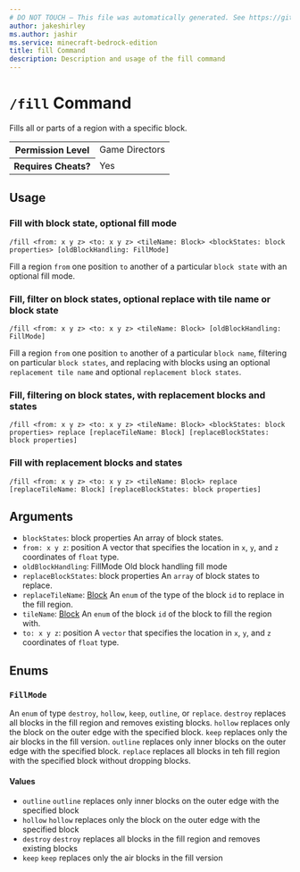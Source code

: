 ```yaml
---
# DO NOT TOUCH — This file was automatically generated. See https://github.com/mojang/minecraftapidocsgenerator to modify descriptions, examples, etc.
author: jakeshirley
ms.author: jashir
ms.service: minecraft-bedrock-edition
title: fill Command
description: Description and usage of the fill command
---
```

# `/fill` Command
Fills all or parts of a region with a specific block.

<table>
  <tr>
    <th>Permission Level</th>
    <td>Game Directors</td>
  </tr>
  <tr>
    <th>Requires Cheats?</th>
    <td>Yes</td>
  </tr>
</table>

## Usage
### Fill with block state, optional fill mode
`/fill <from: x y z> <to: x y z> <tileName: Block> <blockStates: block properties> [oldBlockHandling: FillMode]`

Fill a region `from` one position `to` another of a particular `block state` with an optional fill mode.

### Fill, filter on block states, optional replace with tile name or block state
`/fill <from: x y z> <to: x y z> <tileName: Block> [oldBlockHandling: FillMode]`

Fill a region `from` one position `to` another of a particular `block name`, filtering on particular `block states`, and replacing with blocks using an optional `replacement tile name` and optional `replacement block states`.

### Fill, filtering on block states, with replacement blocks and states
`/fill <from: x y z> <to: x y z> <tileName: Block> <blockStates: block properties> replace [replaceTileName: Block] [replaceBlockStates: block properties]`


### Fill with replacement blocks and states
`/fill <from: x y z> <to: x y z> <tileName: Block> replace [replaceTileName: Block] [replaceBlockStates: block properties]`


## Arguments
- `blockStates`: block properties
An array of block states.
- `from: x y z`: position
A vector that specifies the location in `x`, `y`, and `z` coordinates of `float` type.
- `oldBlockHandling`: FillMode
Old block handling fill mode
- `replaceBlockStates`: block properties
An `array` of block states to replace.
- `replaceTileName`: [Block](../enums/Block.md)
An `enum` of the type of the block `id` to replace in the fill region.
- `tileName`: [Block](../enums/Block.md)
An `enum` of the block `id` of the block to fill the region with.
- `to: x y z`: position
A `vector` that specifies the location in `x`, `y`, and `z` coordinates of `float` type.

## Enums
### `FillMode`
An `enum` of type `destroy`, `hollow`, `keep`, `outline`, or `replace`.
`destroy` replaces all blocks in the fill region and removes existing blocks.
`hollow` replaces only the block on the outer edge with the specified block.
`keep` replaces only the air blocks in the fill version.
`outline` replaces only inner blocks on the outer edge with the specified block.
`replace` replaces all blocks in teh fill region with the specified block without dropping blocks.

#### Values
- `outline`
`outline` replaces only inner blocks on the outer edge with the specified block
- `hollow`
`hollow` replaces only the block on the outer edge with the specified block
- `destroy`
`destroy` replaces all blocks in the fill region and removes existing blocks
- `keep`
`keep` replaces only the air blocks in the fill version
